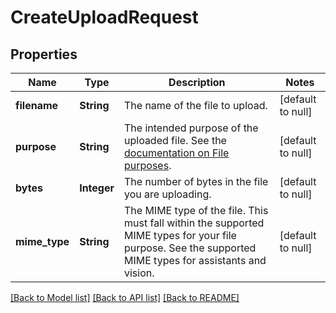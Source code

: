 # CreateUploadRequest
## Properties

| Name | Type | Description | Notes |
|------------ | ------------- | ------------- | -------------|
| **filename** | **String** | The name of the file to upload.  | [default to null] |
| **purpose** | **String** | The intended purpose of the uploaded file.  See the [documentation on File purposes](/docs/api-reference/files/create#files-create-purpose).  | [default to null] |
| **bytes** | **Integer** | The number of bytes in the file you are uploading.  | [default to null] |
| **mime\_type** | **String** | The MIME type of the file.  This must fall within the supported MIME types for your file purpose. See the supported MIME types for assistants and vision.  | [default to null] |

[[Back to Model list]](../README.md#documentation-for-models) [[Back to API list]](../README.md#documentation-for-api-endpoints) [[Back to README]](../README.md)

